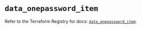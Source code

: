 # `data_onepassword_item`

Refer to the Terraform Registry for docs: [`data_onepassword_item`](https://registry.terraform.io/providers/1password/onepassword/2.2.0/docs/data-sources/item).

